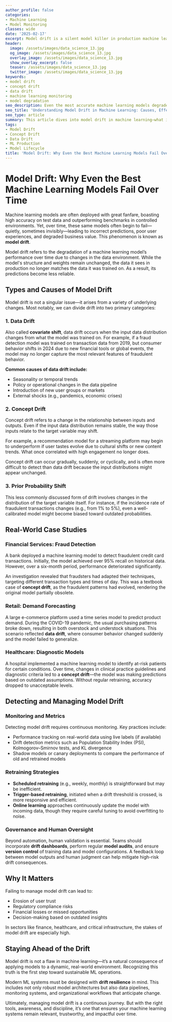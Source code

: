 ```yaml
---
author_profile: false
categories:
- Machine Learning
- Model Monitoring
classes: wide
date: '2025-02-17'
excerpt: Model drift is a silent model killer in production machine learning systems. Over time, shifts in data distributions or target concepts can cause even the most sophisticated models to fail. This article explores what model drift is, why it happens, and how to deal with it effectively.
header:
  image: /assets/images/data_science_13.jpg
  og_image: /assets/images/data_science_13.jpg
  overlay_image: /assets/images/data_science_13.jpg
  show_overlay_excerpt: false
  teaser: /assets/images/data_science_13.jpg
  twitter_image: /assets/images/data_science_13.jpg
keywords:
- model drift
- concept drift
- data drift
- machine learning monitoring
- model degradation
seo_description: Even the most accurate machine learning models degrade over time due to model drift. Learn what causes this phenomenon, how it impacts predictions, and how to detect and manage it in production systems.
seo_title: 'Understanding Model Drift in Machine Learning: Causes, Effects, and Real-World Examples'
seo_type: article
summary: This article dives into model drift in machine learning—what it is, why it matters, and how changes in data or patterns can lead to serious performance degradation. Case studies and practical insights are included.
tags:
- Model Drift
- Concept Drift
- Data Drift
- ML Production
- Model Lifecycle
title: 'Model Drift: Why Even the Best Machine Learning Models Fail Over Time'
---
```


# Model Drift: Why Even the Best Machine Learning Models Fail Over Time

Machine learning models are often deployed with great fanfare, boasting high accuracy on test data and outperforming benchmarks in controlled environments. Yet, over time, these same models often begin to fail—quietly, sometimes invisibly—leading to incorrect predictions, poor user experiences, and degraded business value. This phenomenon is known as **model drift**.

Model drift refers to the degradation of a machine learning model’s performance over time due to changes in the data environment. While the model's structure and weights remain unchanged, the data it sees in production no longer matches the data it was trained on. As a result, its predictions become less reliable.

## Types and Causes of Model Drift

Model drift is not a singular issue—it arises from a variety of underlying changes. Most notably, we can divide drift into two primary categories:

### 1. Data Drift

Also called **covariate shift**, data drift occurs when the input data distribution changes from what the model was trained on. For example, if a fraud detection model was trained on transaction data from 2019, but consumer behavior shifts in 2024 due to new financial tools or global events, the model may no longer capture the most relevant features of fraudulent behavior.

**Common causes of data drift include:**

- Seasonality or temporal trends  
- Policy or operational changes in the data pipeline  
- Introduction of new user groups or markets  
- External shocks (e.g., pandemics, economic crises)  

### 2. Concept Drift

Concept drift refers to a change in the relationship between inputs and outputs. Even if the input data distribution remains stable, the way those inputs relate to the target variable may shift.

For example, a recommendation model for a streaming platform may begin to underperform if user tastes evolve due to cultural shifts or new content trends. What once correlated with high engagement no longer does.

Concept drift can occur gradually, suddenly, or cyclically, and is often more difficult to detect than data drift because the input distributions might appear unchanged.

### 3. Prior Probability Shift

This less commonly discussed form of drift involves changes in the distribution of the target variable itself. For instance, if the incidence rate of fraudulent transactions changes (e.g., from 1% to 5%), even a well-calibrated model might become biased toward outdated probabilities.

## Real-World Case Studies

### Financial Services: Fraud Detection

A bank deployed a machine learning model to detect fraudulent credit card transactions. Initially, the model achieved over 95% recall on historical data. However, over a six-month period, performance deteriorated significantly.

An investigation revealed that fraudsters had adapted their techniques, targeting different transaction types and times of day. This was a textbook case of **concept drift**, as the fraudulent patterns had evolved, rendering the original model partially obsolete.

### Retail: Demand Forecasting

A large e-commerce platform used a time series model to predict product demand. During the COVID-19 pandemic, the usual purchasing patterns broke down, resulting in both overstock and understock situations. This scenario reflected **data drift**, where consumer behavior changed suddenly and the model failed to generalize.

### Healthcare: Diagnostic Models

A hospital implemented a machine learning model to identify at-risk patients for certain conditions. Over time, changes in clinical practice guidelines and diagnostic criteria led to a **concept drift**—the model was making predictions based on outdated assumptions. Without regular retraining, accuracy dropped to unacceptable levels.

## Detecting and Managing Model Drift

### Monitoring and Metrics

Detecting model drift requires continuous monitoring. Key practices include:

- Performance tracking on real-world data using live labels (if available)  
- Drift detection metrics such as Population Stability Index (PSI), Kolmogorov–Smirnov tests, and KL divergence  
- Shadow models or canary deployments to compare the performance of old and retrained models  

### Retraining Strategies

- **Scheduled retraining** (e.g., weekly, monthly) is straightforward but may be inefficient.  
- **Trigger-based retraining**, initiated when a drift threshold is crossed, is more responsive and efficient.  
- **Online learning** approaches continuously update the model with incoming data, though they require careful tuning to avoid overfitting to noise.  

### Governance and Human Oversight

Beyond automation, human validation is essential. Teams should incorporate **drift dashboards**, perform regular **model audits**, and ensure **version control** of training data and model configurations. A feedback loop between model outputs and human judgment can help mitigate high-risk drift consequences.

## Why It Matters

Failing to manage model drift can lead to:

- Erosion of user trust  
- Regulatory compliance risks  
- Financial losses or missed opportunities  
- Decision-making based on outdated insights  

In sectors like finance, healthcare, and critical infrastructure, the stakes of model drift are especially high.

## Staying Ahead of the Drift

Model drift is not a flaw in machine learning—it’s a natural consequence of applying models to a dynamic, real-world environment. Recognizing this truth is the first step toward sustainable ML operations.

Modern ML systems must be designed with **drift resilience** in mind. This includes not only robust model architectures but also data pipelines, monitoring systems, and organizational workflows that anticipate change.

Ultimately, managing model drift is a continuous journey. But with the right tools, awareness, and discipline, it’s one that ensures your machine learning systems remain relevant, trustworthy, and impactful over time.
